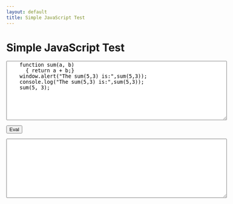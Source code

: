 ```yaml
---
layout: default
title: Simple JavaScript Test
---
```


# Simple JavaScript Test

<textarea cols="70" rows="10" id="input" placeholder="Enter your JavaScript code here">
    function sum(a, b)
      { return a + b;} 
    window.alert("The sum(5,3) is:",sum(5,3));
    console.log("The sum(5,3) is:",sum(5,3));
    sum(5, 3);
</textarea>
<button onclick="runCode()">Eval</button>
<textarea cols="70" rows="10" id="output" readonly placeholder="The output (after pressing Eval) to be displayed here"> </textarea>

<script>
    function runCode() {
        try {
            var input = document.getElementById("input").value;
            var result = eval(input);
            document.getElementById("output").value = result;
        } catch (error) {
            document.getElementById("output").value = "Error: " + error.message;
        }
    }
</script>
